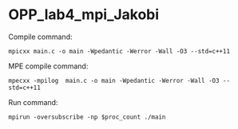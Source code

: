 # OPP_lab4_mpi_Jakobi
Compile command:

    mpicxx main.c -o main -Wpedantic -Werror -Wall -O3 --std=c++11

MPE compile command:

    mpecxx -mpilog  main.c -o main -Wpedantic -Werror -Wall -O3 --std=c++11

Run command:

    mpirun -oversubscribe -np $proc_count ./main
